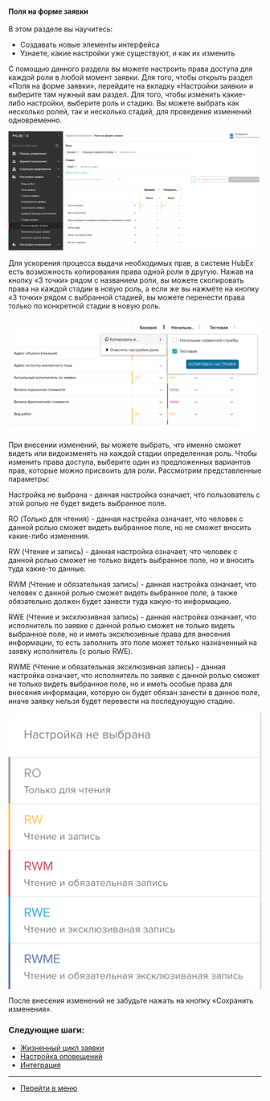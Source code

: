 #### Поля на форме заявки
В этом разделе вы научитесь:
- Создавать новые элементы интерфейса
- Узнаете, какие настройки уже существуют, и как их изменить

С помощью данного раздела вы можете настроить права доступа для каждой роли в любой момент заявки. Для того, чтобы открыть раздел «Поля на форме заявки», перейдите на вкладку «Настройки заявки» и выберите там нужный вам раздел.
Для того, чтобы изменить какие-либо настройки, выберите роль и стадию. Вы можете выбрать как несколько ролей, так и несколько стадий, для проведения изменений одновременно.

![interface1](/attachments/images/FAQ/ADMIN/InterfaceElements/interface1.png)

 Для ускорения процесса выдачи необходимых прав, в системе HubEx есть возможность копирования права одной роли в другую. Нажав на кнопку «3 точки» рядом с названием роли, вы можете скопировать права на каждой стадии в новую роль, а если же вы нажмёте на кнопку «3 точки» рядом с выбранной стадией, вы можете перенести права только по конкретной стадии в новую роль.

 ![interface3](/attachments/images/FAQ/ADMIN/InterfaceElements/interface3.png)

При внесении изменений, вы можете выбрать, что именно сможет видеть или видоизменять на каждой стадии определенная роль. Чтобы изменить права доступа, выберите один из предложенных вариантов прав, которые можно присвоить для роли.
Рассмотрим представленные параметры:

Настройка не выбрана - данная настройка означает, что пользователь с этой ролью не будет видеть выбранное поле.

RO (Только для чтения) - данная настройка означает, что человек с данной ролью сможет видеть выбранное поле, но не сможет вносить какие-либо изменения.

RW (Чтение и запись) - данная настройка означает, что человек с данной ролью сможет не только видеть выбранное поле, но и вносить туда какие-то данные.

RWM (Чтение и обязательная запись) - данная настройка означает, что человек с данной ролью сможет видеть выбранное поле, а также обязательно должен будет занести туда какую-то информацию.

RWE (Чтение и эксклюзивная запись) - данная настройка означает, что исполнитель по заявке с данной ролью сможет не только видеть выбранное поле, но и иметь эксклюзивные права для внесения информации, то есть заполнить это поле может только назначенный на заявку исполнитель (с ролью RWE).   

RWME (Чтение и обязательная эксклюзивная запись) - данная настройка означает, что исполнитель по заявке с данной ролью сможет не только видеть выбранное поле, но и иметь особые права для внесения информации, которую он будет обязан занести в данное поле, иначе заявку нельзя будет перевести на последуюущую стадию.

<div>
  <img  style="margin: 0 auto; display: block; max-width: 100%;" src="/attachments/images/FAQ/ADMIN/InterfaceElements/interface2.png" />
</div>

После внесения изменений не забудьте нажать на кнопку «Сохранить изменения».



### Следующие шаги:
- [Жизненный цикл заявки](./TicketLifeCycle.md)
- [Настройка оповещений](./Notifications.md)
- [Интеграция](./Integration.md)

____
- [Перейти в меню](http://wiki.hubex.ru)
